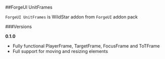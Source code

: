##ForgeUI UnitFrames

`ForgeUI UnitFrames` is WildStar addon from `ForgeUI` addon pack 

###Versions

**0.1.0**
- Fully functional PlayerFrame, TargetFrame, FocusFrame and ToTFrame
- Full support for moving and resizing elements
